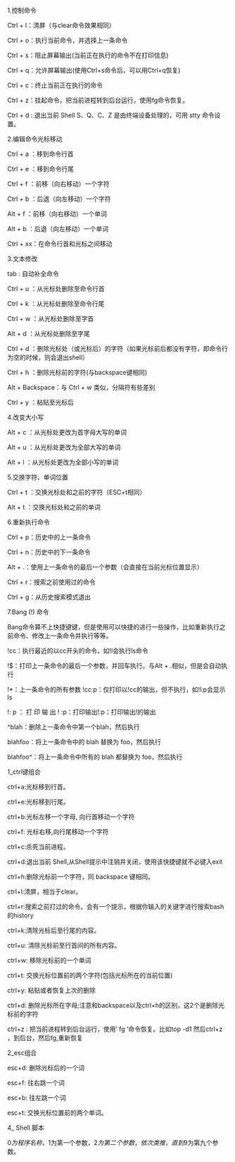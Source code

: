 1.控制命令



Ctrl + l：清屏（与clear命令效果相同）

Ctrl + o：执行当前命令，并选择上一条命令

Ctrl + s：阻止屏幕输出(当前正在执行的命令不在打印信息)

Ctrl + q：允许屏幕输出(使用Ctrl+s命令后，可以用Ctrl+q恢复)

Ctrl + c：终止当前正在执行的命令

Ctrl + z：挂起命令，把当前进程转到后台运行，使用fg命令恢复。

Ctrl + d : 退出当前 Shell S、Q、C、Z 是由终端设备处理的，可用 stty 命令设置。



2.编辑命令光标移动



Ctrl + a ：移到命令行首

Ctrl + e ：移到命令行尾

Ctrl + f ：前移（向右移动）一个字符

Ctrl + b ：后退（向左移动）一个字符

Alt + f ：前移（向右移动）一个单词

Alt + b ：后退（向左移动）一个单词

Ctrl + xx：在命令行首和光标之间移动



3.文本修改



tab : 自动补全命令

Ctrl + u ：从光标处删除至命令行首

Ctrl + k ：从光标处删除至命令行尾

Ctrl + w ：从光标处删除至字首

Alt + d ：从光标处删除至字尾

Ctrl + d ：删除光标处（或光标后）的字符（如果光标前后都没有字符，即命令行为空的时候，则会退出shell）

Ctrl + h ：删除光标前的字符(与backspace键相同)

Alt + Backspace：与 Ctrl + w 类似，分隔符有些差别

Ctrl + y ：粘贴至光标后



4.改变大小写



Alt + c ：从光标处更改为首字母大写的单词

Alt + u ：从光标处更改为全部大写的单词

Alt + l ：从光标处更改为全部小写的单词



5.交换字符、单词位置

Ctrl + t ：交换光标处和之前的字符（ESC+t相同）

Alt + t ：交换光标处和之前的单词



6.重新执行命令



Ctrl + p：历史中的上一条命令

Ctrl + n：历史中的下一条命令

Alt + .：使用上一条命令的最后一个参数（会直接在当前光标位置显示）

Ctrl + r：搜索之前使用过的命令

Ctrl + g：从历史搜索模式退出



7.Bang (!) 命令



Bang命令算不上快捷键键，但是使用可以快捷的进行一些操作，比如重新执行之前命令、修改上一条命令并执行等等。



!cc：执行最近的以cc开头的命令，如!l会执行ls命令



!$：打印上一条命令的最后一个参数，并回车执行。与Alt + .相似，但是会自动执行



!*：上一条命令的所有参数 !cc:p：仅打印以!cc的输出，但不执行，如!l:p会显示ls



!: p ： 打 印 输 出 ! :p：打印输出!:p：打印输出!的输出



^blah：删除上一条命令中第一个blah，然后执行



blahfoo：将上一条命令中的 blah 替换为 foo，然后执行



blahfoo^：将上一条命令中所有的 blah 都替换为 foo，然后执行



1_ctrl键组合



ctrl+a:光标移到行首。

ctrl+e:光标移到行尾。



ctrl+b:光标左移一个字母, 向行首移动一个字符



ctrl+f: 光标右移,向行尾移动一个字符



ctrl+c:杀死当前进程。

ctrl+d:退出当前 Shell,从Shell提示中注销并关闭，使用该快捷键就不必键入exit

ctrl+h:删除光标前一个字符，同 backspace 键相同。

ctrl+l:清屏，相当于clear。

ctrl+r:搜索之前打过的命令。会有一个提示，根据你输入的关键字进行搜索bash的history



ctrl+k:清除光标后至行尾的内容。

ctrl+u: 清除光标前至行首间的所有内容。

ctrl+w: 移除光标前的一个单词

ctrl+t: 交换光标位置前的两个字符(包括光标所在的当前位置)

ctrl+y: 粘贴或者恢复上次的删除

ctrl+d: 删除光标所在字母;注意和backspace以及ctrl+h的区别，这2个是删除光标前的字符

ctrl+z : 把当前进程转到后台运行，使用’ fg ‘命令恢复。比如top -d1 然后ctrl+z ，到后台，然后fg,重新恢复



2_esc组合

esc+d: 删除光标后的一个词

esc+f: 往右跳一个词

esc+b: 往左跳一个词

esc+t: 交换光标位置前的两个单词。



4_ Shell 脚本

$0为程序名称，$1为第一个参数，$2为第二个参数，依次类推，直到$9为第九个参数。

